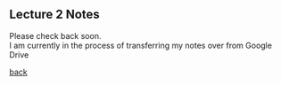 ## Lecture 2 Notes
Please check back soon.
<br>I am currently in the process of transferring my notes over from Google Drive

[back](./)
